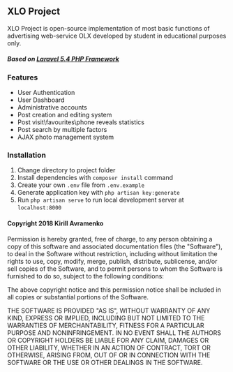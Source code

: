 ## XLO Project

XLO Project is open-source implementation of most basic functions of advertising web-service OLX developed by student in educational purposes only.

##### Based on [Laravel 5.4 PHP Framework](https://laravel.com/readme.md)

### Features

* User Authentication
* User Dashboard
* Administrative accounts
* Post creation and editing system
* Post visit\favourites\phone reveals statistics
* Post search by multiple factors
* AJAX photo management system


### Installation
1. Change directory to project folder
2. Install dependencies with `composer install` command
3. Create your own `.env` file from `.env.example`
4. Generate application key with `php artisan key:generate`
5. Run `php artisan serve` to run local development server at `localhost:8000`


#### Copyright 2018 Kirill Avramenko

Permission is hereby granted, free of charge, to any person obtaining a copy of this software and associated documentation files (the "Software"), to deal in the Software without restriction, including without limitation the rights to use, copy, modify, merge, publish, distribute, sublicense, and/or sell copies of the Software, and to permit persons to whom the Software is furnished to do so, subject to the following conditions:

The above copyright notice and this permission notice shall be included in all copies or substantial portions of the Software.

THE SOFTWARE IS PROVIDED "AS IS", WITHOUT WARRANTY OF ANY KIND, EXPRESS OR IMPLIED, INCLUDING BUT NOT LIMITED TO THE WARRANTIES OF MERCHANTABILITY, FITNESS FOR A PARTICULAR PURPOSE AND NONINFRINGEMENT. IN NO EVENT SHALL THE AUTHORS OR COPYRIGHT HOLDERS BE LIABLE FOR ANY CLAIM, DAMAGES OR OTHER LIABILITY, WHETHER IN AN ACTION OF CONTRACT, TORT OR OTHERWISE, ARISING FROM, OUT OF OR IN CONNECTION WITH THE SOFTWARE OR THE USE OR OTHER DEALINGS IN THE SOFTWARE.